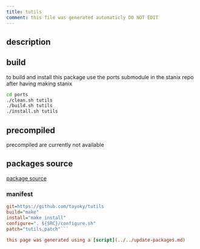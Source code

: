```yaml
---
title: tutils
comment: this file was generated automaticly DO NOT EDIT
---
```

## description

## build
to build and install this package use the ports submodule in the stanix repo
after having making stanix
```sh
cd ports
./clean.sh tutils
./build.sh tutils
./install.sh tutils
```

## precompiled
precompiled are currently not available

## packages source
[package source](https://github.com/tayoky/ports/tree/main/ports/tutils)  

### manifest
```ini
git=https://github.com/tayoky/tutils
build="make"
install="make install"
configure=". ${SRC}/configure.sh"
patch="tutils.patch"```

this page was generated using a [script](../../update-packages.md)
